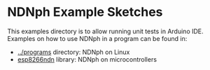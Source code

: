 # NDNph Example Sketches

This examples directory is to allow running unit tests in Arduino IDE.
Examples on how to use NDNph in a program can be found in:

* [../programs](programs) directory: NDNph on Linux
* [esp8266ndn](https://github.com/yoursunny/esp8266ndn) library: NDNph on microcontrollers
